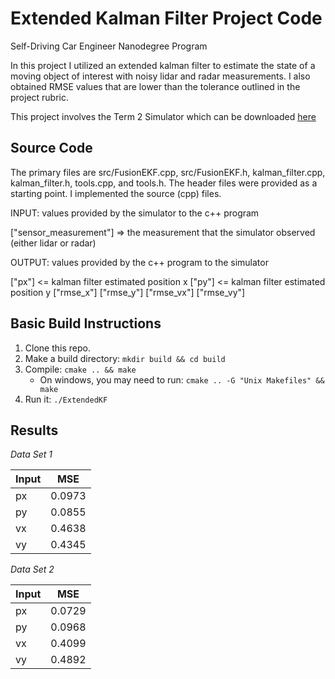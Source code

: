 # Extended Kalman Filter Project Code
Self-Driving Car Engineer Nanodegree Program

In this project I utilized an extended kalman filter to estimate the state of a moving object of interest with noisy lidar and radar measurements. I also obtained RMSE values that are lower than the tolerance outlined in the project rubric. 

This project involves the Term 2 Simulator which can be downloaded [here](https://github.com/udacity/self-driving-car-sim/releases)

## Source Code
The primary files are src/FusionEKF.cpp, src/FusionEKF.h, kalman_filter.cpp, kalman_filter.h, tools.cpp, and tools.h. The header files were provided as a starting point. I implemented the source (cpp) files.

INPUT: values provided by the simulator to the c++ program

["sensor_measurement"] => the measurement that the simulator observed (either lidar or radar)

OUTPUT: values provided by the c++ program to the simulator

["px"] <= kalman filter estimated position x
["py"] <= kalman filter estimated position y
["rmse_x"]
["rmse_y"]
["rmse_vx"]
["rmse_vy"]

## Basic Build Instructions

1. Clone this repo.
2. Make a build directory: `mkdir build && cd build`
3. Compile: `cmake .. && make` 
   * On windows, you may need to run: `cmake .. -G "Unix Makefiles" && make`
4. Run it: `./ExtendedKF `

## Results

*Data Set 1*

| Input | MSE    |
| ----- | -------|
|  px   | 0.0973 |
|  py   | 0.0855 |
|  vx   | 0.4638 |
|  vy   | 0.4345 |



*Data Set 2*

| Input | MSE    |
| ----- | -------|
|  px   | 0.0729 |
|  py   | 0.0968 |
|  vx   | 0.4099 |
|  vy   | 0.4892 |




